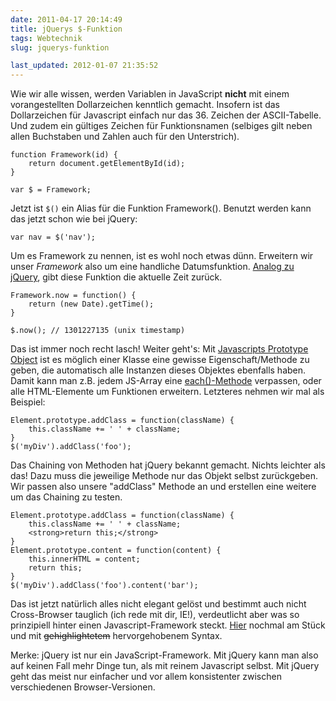 ```yaml
---
date: 2011-04-17 20:14:49
title: jQuerys $-Funktion
tags: Webtechnik
slug: jquerys-funktion

last_updated: 2012-01-07 21:35:52
---
```


Wie wir alle wissen, werden Variablen in JavaScript **nicht** mit einem vorangestellten Dollarzeichen kenntlich gemacht. Insofern ist das Dollarzeichen für Javascript einfach nur das 36. Zeichen der ASCII-Tabelle. Und zudem ein gültiges Zeichen für Funktionsnamen (selbiges gilt neben allen Buchstaben und Zahlen auch für den Unterstrich).

    function Framework(id) {
        return document.getElementById(id);
    }
     
    var $ = Framework;

Jetzt ist `$()` ein Alias für die Funktion Framework(). Benutzt werden kann das jetzt schon wie bei jQuery:

    var nav = $('nav');

Um es Framework zu nennen, ist es wohl noch etwas dünn. Erweitern wir unser <em>Framework</em> also um eine handliche Datumsfunktion. <a href="http://api.jquery.com/jQuery.now/">Analog zu jQuery</a>, gibt diese Funktion die aktuelle Zeit zurück.

    Framework.now = function() {
        return (new Date).getTime();
    }
     
    $.now(); // 1301227135 (unix timestamp)

Das ist immer noch recht lasch! Weiter geht's: Mit <a href="http://www.javascriptkit.com/javatutors/proto.shtml">Javascripts Prototype Object</a> ist es möglich einer Klasse eine gewisse Eigenschaft/Methode zu geben, die automatisch alle Instanzen dieses Objektes ebenfalls haben. Damit kann man z.B. jedem JS-Array eine <a href="http://api.jquery.com/each/">each()-Methode</a> verpassen, oder alle HTML-Elemente um Funktionen erweitern. Letzteres nehmen wir mal als Beispiel:

    Element.prototype.addClass = function(className) {
        this.className += ' ' + className;
    }
    $('myDiv').addClass('foo');

Das Chaining von Methoden hat jQuery bekannt gemacht. Nichts leichter als das! Dazu muss die jeweilige Methode nur das Objekt selbst zurückgeben. Wir passen also unsere "addClass" Methode an und erstellen eine weitere um das Chaining zu testen.

    Element.prototype.addClass = function(className) {
        this.className += ' ' + className;
        <strong>return this;</strong>
    }
    Element.prototype.content = function(content) {
        this.innerHTML = content;
        return this;
    }
    $('myDiv').addClass('foo').content('bar');

Das ist jetzt natürlich alles nicht elegant gelöst und bestimmt auch nicht Cross-Browser tauglich (ich rede mit dir, IE!), verdeutlicht aber was so prinzipiell hinter einen Javascript-Framework steckt. [Hier](files/2011/jsframework.html) nochmal am Stück und mit <span style="text-decoration: line-through;">gehighlightetem</span> hervorgehobenem Syntax.

Merke: jQuery ist nur ein JavaScript-Framework. Mit jQuery kann man also auf keinen Fall mehr Dinge tun, als mit reinem Javascript selbst. Mit jQuery geht das meist nur einfacher und vor allem konsistenter zwischen verschiedenen Browser-Versionen.
